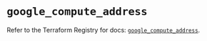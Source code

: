# `google_compute_address`

Refer to the Terraform Registry for docs: [`google_compute_address`](https://registry.terraform.io/providers/hashicorp/google/6.46.0/docs/resources/compute_address).
